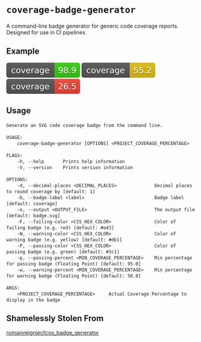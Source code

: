 # `coverage-badge-generator`

A command-line badge generator for generic code coverage reports. Designed for use in CI pipelines.

## Example

![green badge](assets/green-badge.svg)
![yellow badge](assets/yellow-badge.svg)
![red badge](assets/red-badge.svg)

## Usage

```
Generate an SVG code coverage badge from the command line.

USAGE:
    coverage-badge-generator [OPTIONS] <PROJECT_COVERAGE_PERCENTAGE>

FLAGS:
    -h, --help       Prints help information
    -V, --version    Prints version information

OPTIONS:
    -d, --decimal-places <DECIMAL_PLACES>              Decimal places to round coverage by [default: 1]
    -b, --badge-label <label>                          Badge label [default: coverage]
    -o, --output <OUTPUT_FILE>                         The output file [default: badge.svg]
    -F, --failing-color <CSS_HEX_COLOR>                Color of failing badge (e.g. red) [default: #e43]
    -W, --warning-color <CSS_HEX_COLOR>                Color of warning badge (e.g. yellow) [default: #db1]
    -P, --passing-color <CSS_HEX_COLOR>                Color of passing badge (e.g. green) [default: #3c1]
    -p, --passing-percent <MIN_COVERAGE_PERCENTAGE>    Min percentage for passing badge (Floating Point) [default: 95.0]
    -w, --warning-percent <MIN_COVERAGE_PERCENTAGE>    Min percentage for warning badge (Floating Point) [default: 50.0]

ARGS:
    <PROJECT_COVERAGE_PERCENTAGE>     Actual Coverage Percentage to display in the badge
```

## Shamelessly Stolen From

[romainreignier/lcov_badge_generator](https://github.com/romainreignier/lcov_badge_generator)